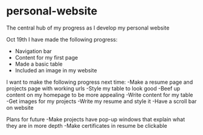 # personal-website
The central hub of my progress as I develop my personal website

Oct 19th
I have made the following progress:
- Navigation bar
- Content for my first page
- Made a basic table
- Included an image in my website

I want to make the following progress next time:
-Make a resume page and projects page with working urls
-Style my table to look good
-Beef up content on my homepage to be more appealing
-Write content for my table
-Get images for my projects
-Write my resume and style it
-Have a scroll bar on website

Plans for future
-Make projects have pop-up windows that explain what they are in more depth
-Make certificates in resume be clickable
